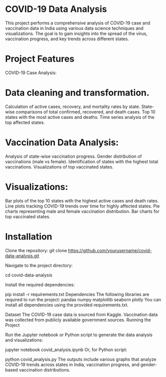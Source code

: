 # COVID-19 Data Analysis
This project performs a comprehensive analysis of COVID-19 case and vaccination data in India using various data science techniques and visualizations. The goal is to gain insights into the spread of the virus, vaccination progress, and key trends across different states.

# Project Features
COVID-19 Case Analysis:

# Data cleaning and transformation.
Calculation of active cases, recovery, and mortality rates by state.
State-wise comparisons of total confirmed, recovered, and death cases.
Top 10 states with the most active cases and deaths.
Time series analysis of the top affected states.

# Vaccination Data Analysis:
Analysis of state-wise vaccination progress.
Gender distribution of vaccinations (male vs female).
Identification of states with the highest total vaccinations.
Visualizations of top vaccinated states.

# Visualizations:
Bar plots of the top 10 states with the highest active cases and death rates.
Line plots tracking COVID-19 trends over time for highly affected states.
Pie charts representing male and female vaccination distribution.
Bar charts for top vaccinated states.

# Installation
Clone the repository:
git clone https://github.com/yourusername/covid-data-analysis.git

Navigate to the project directory:

cd covid-data-analysis

Install the required dependencies:

pip install -r requirements.txt
Dependencies
The following libraries are required to run the project:
pandas
numpy
matplotlib
seaborn
plotly
You can install all dependencies using the provided requirements.txt.

Dataset
The COVID-19 case data is sourced from Kaggle.
Vaccination data was collected from publicly available government sources.
Running the Project

Run the Jupyter notebook or Python script to generate the data analysis and visualizations:

jupyter notebook covid_analysis.ipynb
Or, for Python script:

python covid_analysis.py
The outputs include various graphs that analyze COVID-19 trends across states in India, vaccination progress, and gender-based vaccination distributions.
